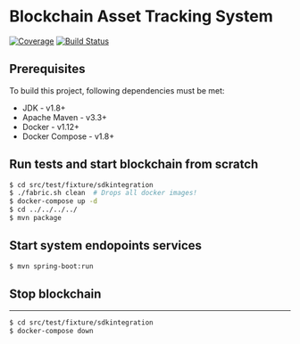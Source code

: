 Blockchain Asset Tracking System
================================

[![Coverage](https://codecov.io/gh/jaureguif/blockchain-voting-system/branch/dev/graph/badge.svg)](https://codecov.io/gh/jaureguif/blockchain-voting-system)
[![Build Status](https://travis-ci.org/jaureguif/blockchain-voting-system.svg?branch=dev)](https://travis-ci.org/jaureguif/blockchain-voting-system)

## Prerequisites

To build this project, following dependencies must be met:
  * JDK - v1.8+
  * Apache Maven - v3.3+
  * Docker - v1.12+
  * Docker Compose - v1.8+

## Run tests and start blockchain from scratch

```sh
$ cd src/test/fixture/sdkintegration
$ ./fabric.sh clean  # Drops all docker images!
$ docker-compose up -d
$ cd ../../../../
$ mvn package
```

## Start system endopoints services

```sh
$ mvn spring-boot:run
```

## Stop blockchain
------------------

```sh
$ cd src/test/fixture/sdkintegration
$ docker-compose down
```
